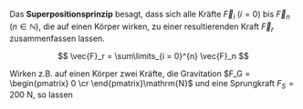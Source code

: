 Das **Superpositionsprinzip** besagt, dass sich alle Kräfte $\vec{F}_i$ ($i  = 0$) bis $\vec{F}_n$ ($n\in \mathbb{N}$), die auf einen Körper wirken, zu einer resultierenden Kraft $\vec{F}_r$ zusammenfassen lassen.

$$
\vec{F}_r = \sum\limits_{i = 0}^{n} \vec{F}_n
$$

Wirken z.B. auf einen Körper zwei Kräfte, die Gravitation $F_G = \begin{pmatrix} 0 \cr  \end{pmatrix}\mathrm{N}$ und eine Sprungkraft $F_S = 200~\mathrm{N}$, so lassen 